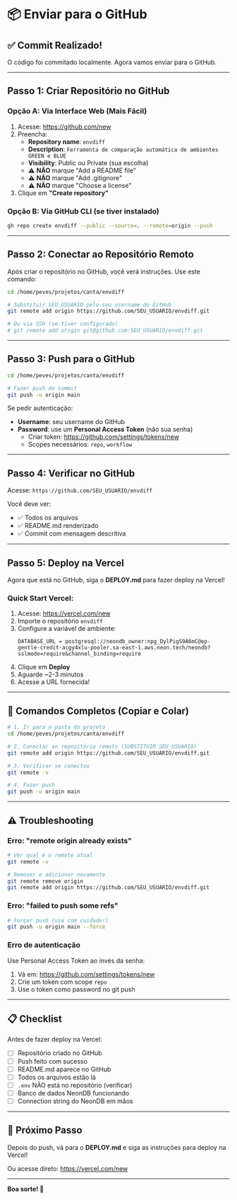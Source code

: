 # 📦 Enviar para o GitHub

## ✅ Commit Realizado!

O código foi commitado localmente. Agora vamos enviar para o GitHub.

---

## Passo 1: Criar Repositório no GitHub

### Opção A: Via Interface Web (Mais Fácil)

1. Acesse: https://github.com/new
2. Preencha:
   - **Repository name**: `envdiff`
   - **Description**: `Ferramenta de comparação automática de ambientes GREEN e BLUE`
   - **Visibility**: Public ou Private (sua escolha)
   - ⚠️ **NÃO** marque "Add a README file"
   - ⚠️ **NÃO** marque "Add .gitignore"
   - ⚠️ **NÃO** marque "Choose a license"
3. Clique em **"Create repository"**

### Opção B: Via GitHub CLI (se tiver instalado)

```bash
gh repo create envdiff --public --source=. --remote=origin --push
```

---

## Passo 2: Conectar ao Repositório Remoto

Após criar o repositório no GitHub, você verá instruções. Use este comando:

```bash
cd /home/peves/projetos/canta/envdiff

# Substituir SEU_USUARIO pelo seu username do GitHub
git remote add origin https://github.com/SEU_USUARIO/envdiff.git

# Ou via SSH (se tiver configurado)
# git remote add origin git@github.com:SEU_USUARIO/envdiff.git
```

---

## Passo 3: Push para o GitHub

```bash
cd /home/peves/projetos/canta/envdiff

# Fazer push do commit
git push -u origin main
```

Se pedir autenticação:
- **Username**: seu username do GitHub
- **Password**: use um **Personal Access Token** (não sua senha)
  - Criar token: https://github.com/settings/tokens/new
  - Scopes necessários: `repo`, `workflow`

---

## Passo 4: Verificar no GitHub

Acesse: `https://github.com/SEU_USUARIO/envdiff`

Você deve ver:
- ✅ Todos os arquivos
- ✅ README.md renderizado
- ✅ Commit com mensagem descritiva

---

## Passo 5: Deploy na Vercel

Agora que está no GitHub, siga o **DEPLOY.md** para fazer deploy na Vercel!

### Quick Start Vercel:

1. Acesse: https://vercel.com/new
2. Importe o repositório `envdiff`
3. Configure a variável de ambiente:
   ```
   DATABASE_URL = postgresql://neondb_owner:npg_DylPigS9A6mC@ep-gentle-credit-acgy4xlu-pooler.sa-east-1.aws.neon.tech/neondb?sslmode=require&channel_binding=require
   ```
4. Clique em **Deploy**
5. Aguarde ~2-3 minutos
6. Acesse a URL fornecida!

---

## 🎯 Comandos Completos (Copiar e Colar)

```bash
# 1. Ir para a pasta do projeto
cd /home/peves/projetos/canta/envdiff

# 2. Conectar ao repositório remoto (SUBSTITUIR SEU_USUARIO)
git remote add origin https://github.com/SEU_USUARIO/envdiff.git

# 3. Verificar se conectou
git remote -v

# 4. Fazer push
git push -u origin main
```

---

## ⚠️ Troubleshooting

### Erro: "remote origin already exists"

```bash
# Ver qual é o remote atual
git remote -v

# Remover e adicionar novamente
git remote remove origin
git remote add origin https://github.com/SEU_USUARIO/envdiff.git
```

### Erro: "failed to push some refs"

```bash
# Forçar push (use com cuidado!)
git push -u origin main --force
```

### Erro de autenticação

Use Personal Access Token ao invés da senha:
1. Vá em: https://github.com/settings/tokens/new
2. Crie um token com scope `repo`
3. Use o token como password no git push

---

## 📋 Checklist

Antes de fazer deploy na Vercel:

- [ ] Repositório criado no GitHub
- [ ] Push feito com sucesso
- [ ] README.md aparece no GitHub
- [ ] Todos os arquivos estão lá
- [ ] `.env` NÃO está no repositório (verificar)
- [ ] Banco de dados NeonDB funcionando
- [ ] Connection string do NeonDB em mãos

---

## 🚀 Próximo Passo

Depois do push, vá para o **DEPLOY.md** e siga as instruções para deploy na Vercel!

Ou acesse direto: https://vercel.com/new

---

**Boa sorte! 🎉**
